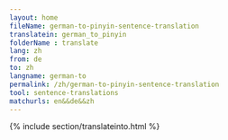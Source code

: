 ```yaml
---
layout: home
fileName: german-to-pinyin-sentence-translation
translatein: german_to_pinyin
folderName : translate
lang: zh
from: de
to: zh
langname: german-to
permalink: /zh/german-to-pinyin-sentence-translation
tool: sentence-translations
matchurls: en&&de&&zh
---
```

{% include section/translateinto.html %}
